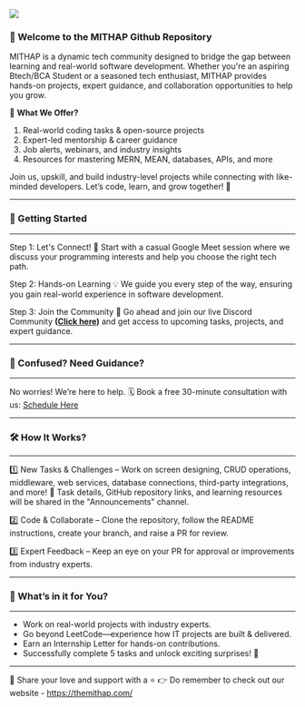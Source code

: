 [![](https://github.com/user-attachments/assets/0e27c0c3-f6b3-4cee-b6de-b3faab8f7095)](https://github.com/user-attachments/assets/0e27c0c3-f6b3-4cee-b6de-b3faab8f7095)

### 👋 Welcome to the MITHAP Github Repository

MITHAP is a dynamic tech community designed to bridge the gap between learning and real-world software development. Whether you're an aspiring Btech/BCA Student or a seasoned tech enthusiast, MITHAP provides hands-on projects, expert guidance, and collaboration opportunities to help you grow.

🔹 **What We Offer?**
1.  Real-world coding tasks & open-source projects
2. Expert-led mentorship & career guidance
3. Job alerts, webinars, and industry insights
4. Resources for mastering MERN, MEAN, databases, APIs, and more

Join us, upskill, and build industry-level projects while connecting with like-minded developers. Let’s code, learn, and grow together! 🚀

------------


### 🚀 Getting Started

------------


Step 1: Let's Connect!
📅 Start with a casual Google Meet session where we discuss your programming interests and help you choose the right tech path.

Step 2: Hands-on Learning
💡 We guide you every step of the way, ensuring you gain real-world experience in software development.

Step 3: Join the Community
🔗 Go ahead and join our live Discord Community **([Click here](https://discord.gg/hKHuHfWV "Click here"))** and get access to upcoming tasks, projects, and expert guidance.

------------


### 🤔 Confused? Need Guidance?

------------


No worries! We’re here to help.
🗓️ Book a free 30-minute consultation with us: [Schedule Here](https://calendly.com/mithapsupport/30min "Schedule Here")

------------


### 🛠️ How It Works?

------------

1️⃣ New Tasks & Challenges – Work on screen designing, CRUD operations, middleware, web services, database connections, third-party integrations, and more!
📢 Task details, GitHub repository links, and learning resources will be shared in the "Announcements" channel.

2️⃣ Code & Collaborate – Clone the repository, follow the README instructions, create your branch, and raise a PR for review.

3️⃣ Expert Feedback – Keep an eye on your PR for approval or improvements from industry experts.

------------


### 🎯 What’s in it for You?

------------

- Work on real-world projects with industry experts.
- Go beyond LeetCode—experience how IT projects are built & delivered.
- Earn an Internship Letter for hands-on contributions.
- Successfully complete 5 tasks and unlock exciting surprises! 🎁


------------


💝  Share your love and support with a ⭐
👉 Do remember to check out our website - https://themithap.com/

